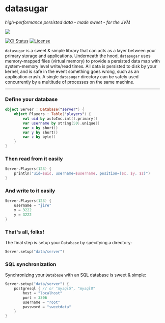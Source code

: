 # datasugar

_high-performance persisted data - made sweet - for the JVM_

<img src="https://i.imgur.com/NQygZwr.png" />

[![CI Status](https://github.com/Jire/datasugar/workflows/ci/badge.svg)](https://github.com/Jire/datasugar/actions?query=workflow%3Aci)
[![License](https://img.shields.io/github/license/Jire/datasugar.svg)](https://github.com/Jire/datasugar/blob/master/LICENSE.txt)

`datasugar` is a sweet & simple library that can acts as a layer between your primary storage and applications.
Underneath the hood, `datasugar` uses memory-mapped files (virtual memory) to provide a persisted data map with
system-memory level write/read times. All data is persisted to disk by your kernel, and is safe in the event something
goes wrong, such as an application crash. A single `datasugar` directory can be safely used concurrently by a multitude
of processes on the same machine.

---

### Define your database

```kotlin
object Server : Database("server") {
	object Players : Table("players") {
		val uid by autoInc.int().primary()
		var username by string(50).unique()
		var x by short()
		var y by short()
		var z by byte()
	}
}
```

### Then read from it easily

```kotlin
Server.Players(123) {
	println("uid=$uid, username=$username, position=($x, $y, $z)")
}
```

### And write to it easily

```kotlin
Server.Players(123) {
	username = "jire"
	x = 3222
	y = 3222
}
```

### That's all, folks!

The final step is setup your `Database` by specifying a directory:

```kotlin
Server.setup("data/server")
```

### SQL synchronization

Synchronizing your `Database` with an SQL database is sweet & simple:

```kotlin
Server.setup("data/server") {
	postgresql { // or "mysql5", "mysql8"
		host = "localhost"
		port = 3306
		username = "root"
		password = "sweetdata"
	}
}
```